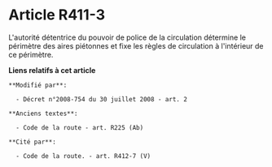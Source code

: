 # Article R411-3

L'autorité détentrice du pouvoir de police de la circulation détermine le périmètre des aires piétonnes et fixe les règles de
circulation à l'intérieur de ce périmètre.

**Liens relatifs à cet article**

	**Modifié par**:

	  - Décret n°2008-754 du 30 juillet 2008 - art. 2

	**Anciens textes**:

	  - Code de la route - art. R225 (Ab)

	**Cité par**:

	  - Code de la route. - art. R412-7 (V)
